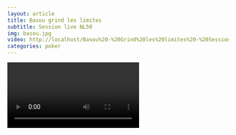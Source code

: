 ```yaml
---
layout: article
title: Basou grind les limites
subtitle: Session live NL50
img: basou.jpg
video: http://localhost/Basou%20-%20Grind%20les%20limites%20-%20Session%20live%20NL50.mp4
categories: poker
---
```


<div class="body">
  
  <div class="video">
    <video id="player" controls>
        <source src="{{ page.video }}.mp4" type="video/mp4">
    </video>
  </div>
  
</div>
